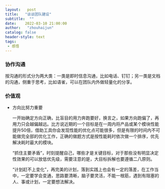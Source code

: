 ```yaml
---
layout:   post
title:   "谈谈团队建设"
subtitle:  ""
date:    2022-03-10 21:00:00
author:   "zhouhaijun"
catalog: false
header-style: text
tags:
 - 感悟
---
```




### 协作沟通

按沟通的形式分为两大类：一类是即时信息沟通，比如电话、钉钉；另一类是文档的沟通，侧重于思考，比如语雀，可以在团队内外做轻量化的分享。





### 价值观

- 方向比努力重要

  一开始确定方向正确，比盲目的用力奔跑要好，换言之，如果方向跑偏了，再用力只会越偏越远。比方说近期的一个目标是在一周内将产品或某个模块性能提升50倍，借助工具你会发现性能的优化点可能很多，但是有限的时间内不可能做完全部的优化工作，正确的做题方式是按性能耗时依次做一个排序，优先解决耗时最大的模块。

  “抓住主要矛盾”，时刻提醒自己，哪些才是关键目标，对于那些没有明显决定性效果的可以放低优先级，需要注意的是，大目标拆解也要遵循二八原则。

  “计划赶不上变化”，再完美的计划，落到实践上也会有一定的落差，在工作当中，一定要学会变通，思路要清晰，脑子要灵活，不能一根筋，遇到有阻塞的人、事或计划，一定要想法解决。

